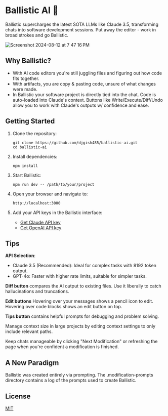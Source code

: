 # Ballistic AI 🚀

Ballistic supercharges the latest SOTA LLMs like Claude 3.5, transforming chats into software development sessions. Put away the editor - work in broad strokes and go Ballistic.

![Screenshot 2024-08-12 at 7 47 16 PM](https://github.com/user-attachments/assets/b5ffeb2e-5e37-4c35-a31c-1d68692df68c)


## Why Ballistic?
- With AI code editors you're still juggling files and figuring out how code fits together.
- With artifacts, you are copy & pasting code, unsure of what changes were made.
- In Ballistic your software project is directly tied into the chat. Code is auto-loaded into Claude's context. Buttons like Write/Execute/Diff/Undo allow you to work with Claude's outputs w/ confidence and ease.

## Getting Started

1. Clone the repository:
   ```
   git clone https://github.com/djgish485/ballistic-ai.git
   cd ballistic-ai
   ```

2. Install dependencies:
   ```
   npm install
   ```

3. Start Ballistic:
   ```
   npm run dev -- /path/to/your/project
   ```

4. Open your browser and navigate to:
   ```
   http://localhost:3000
   ```

5. Add your API keys in the Ballistic interface:
   - [Get Claude API key](https://www.anthropic.com/api)
   - [Get OpenAI API key](https://platform.openai.com/account/api-keys)

## Tips

**API Selection**:
  - Claude 3.5 (Recommended): Ideal for complex tasks with 8192 token output.
  - GPT-4o: Faster with higher rate limits, suitable for simpler tasks.

**Diff button** compares the AI output to existing files. Use it liberally to catch hallucinations and truncations.

**Edit buttons** Hovering over your messages shows a pencil icon to edit. Hovering over code blocks shows an edit button on top.

**Tips button** contains helpful prompts for debugging and problem solving.

Manage context size in large projects by editing context settings to only include relevant paths. 

Keep chats manageable by clicking "Next Modification" or refreshing the page when you're confident a modification is finished.

## A New Paradigm

Ballistic was created entirely via prompting. The .modification-prompts directory contains a log of the prompts used to create Ballistic. 

## License

[MIT](https://choosealicense.com/licenses/mit/)
